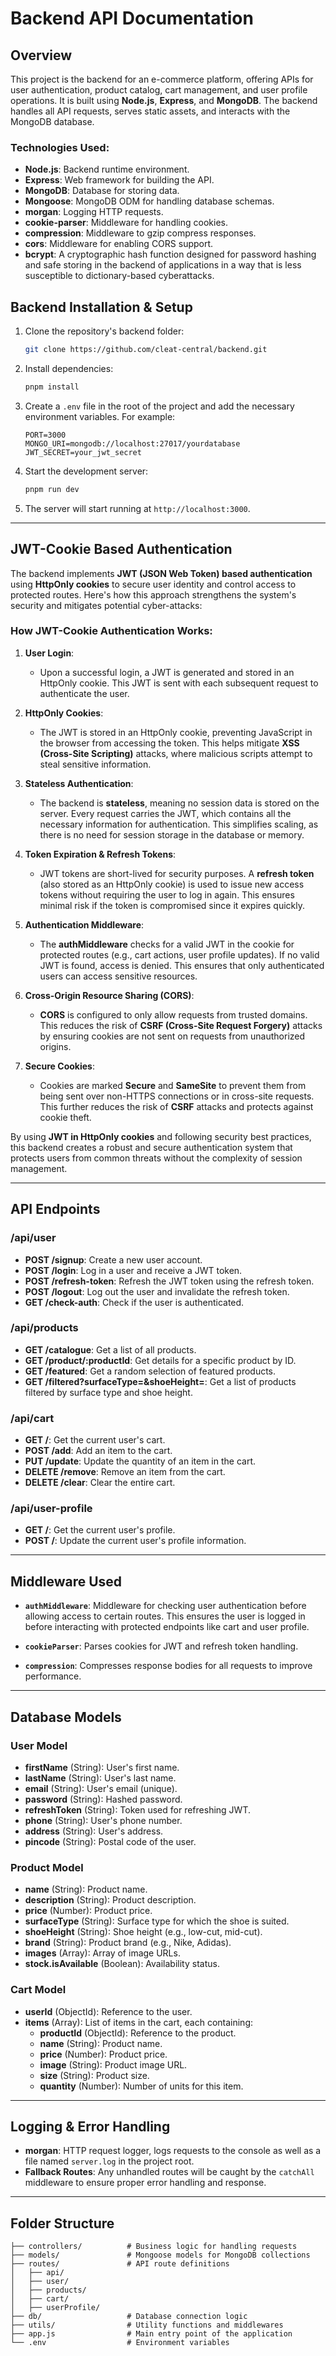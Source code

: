 # Backend API Documentation

## Overview

This project is the backend for an e-commerce platform, offering APIs for user authentication, product catalog, cart management, and user profile operations. It is built using **Node.js**, **Express**, and **MongoDB**. The backend handles all API requests, serves static assets, and interacts with the MongoDB database.

### Technologies Used:
- **Node.js**: Backend runtime environment.
- **Express**: Web framework for building the API.
- **MongoDB**: Database for storing data.
- **Mongoose**: MongoDB ODM for handling database schemas.
- **morgan**: Logging HTTP requests.
- **cookie-parser**: Middleware for handling cookies.
- **compression**: Middleware to gzip compress responses.
- **cors**: Middleware for enabling CORS support.
- **bcrypt**: A cryptographic hash function designed for password hashing and safe storing in the backend of applications in a way that is less susceptible to dictionary-based cyberattacks.

## Backend Installation & Setup

1. Clone the repository's backend folder:

    ```bash
    git clone https://github.com/cleat-central/backend.git
    ```

2. Install dependencies:

    ```bash
    pnpm install
    ```

3. Create a `.env` file in the root of the project and add the necessary environment variables. For example:

    ```env
    PORT=3000
    MONGO_URI=mongodb://localhost:27017/yourdatabase
    JWT_SECRET=your_jwt_secret
    ```

4. Start the development server:

    ```bash
    pnpm run dev
    ```

5. The server will start running at `http://localhost:3000`.
---


## JWT-Cookie Based Authentication

The backend implements **JWT (JSON Web Token) based authentication** using **HttpOnly cookies** to secure user identity and control access to protected routes. Here's how this approach strengthens the system's security and mitigates potential cyber-attacks:

### How JWT-Cookie Authentication Works:

1. **User Login**:
   - Upon a successful login, a JWT is generated and stored in an HttpOnly cookie. This JWT is sent with each subsequent request to authenticate the user.

2. **HttpOnly Cookies**:
   - The JWT is stored in an HttpOnly cookie, preventing JavaScript in the browser from accessing the token. This helps mitigate **XSS (Cross-Site Scripting)** attacks, where malicious scripts attempt to steal sensitive information.

3. **Stateless Authentication**:
   - The backend is **stateless**, meaning no session data is stored on the server. Every request carries the JWT, which contains all the necessary information for authentication. This simplifies scaling, as there is no need for session storage in the database or memory.

4. **Token Expiration & Refresh Tokens**:
   - JWT tokens are short-lived for security purposes. A **refresh token** (also stored as an HttpOnly cookie) is used to issue new access tokens without requiring the user to log in again. This ensures minimal risk if the token is compromised since it expires quickly.

5. **Authentication Middleware**:
   - The **authMiddleware** checks for a valid JWT in the cookie for protected routes (e.g., cart actions, user profile updates). If no valid JWT is found, access is denied. This ensures that only authenticated users can access sensitive resources.

6. **Cross-Origin Resource Sharing (CORS)**:
   - **CORS** is configured to only allow requests from trusted domains. This reduces the risk of **CSRF (Cross-Site Request Forgery)** attacks by ensuring cookies are not sent on requests from unauthorized origins.

7. **Secure Cookies**:
   - Cookies are marked **Secure** and **SameSite** to prevent them from being sent over non-HTTPS connections or in cross-site requests. This further reduces the risk of **CSRF** attacks and protects against cookie theft.

By using **JWT in HttpOnly cookies** and following security best practices, this backend creates a robust and secure authentication system that protects users from common threats without the complexity of session management.

---
## API Endpoints

### **/api/user**
- **POST /signup**: Create a new user account.
- **POST /login**: Log in a user and receive a JWT token.
- **POST /refresh-token**: Refresh the JWT token using the refresh token.
- **POST /logout**: Log out the user and invalidate the refresh token.
- **GET /check-auth**: Check if the user is authenticated.

### **/api/products**
- **GET /catalogue**: Get a list of all products.
- **GET /product/:productId**: Get details for a specific product by ID.
- **GET /featured**: Get a random selection of featured products.
- **GET /filtered?surfaceType=&shoeHeight=**: Get a list of products filtered by surface type and shoe height.

### **/api/cart**
- **GET /**: Get the current user's cart.
- **POST /add**: Add an item to the cart.
- **PUT /update**: Update the quantity of an item in the cart.
- **DELETE /remove**: Remove an item from the cart.
- **DELETE /clear**: Clear the entire cart.

### **/api/user-profile**
- **GET /**: Get the current user's profile.
- **POST /**: Update the current user's profile information.

---

## Middleware Used

- **`authMiddleware`**: Middleware for checking user authentication before allowing access to certain routes. This ensures the user is logged in before interacting with protected endpoints like cart and user profile.
  
- **`cookieParser`**: Parses cookies for JWT and refresh token handling.
  
- **`compression`**: Compresses response bodies for all requests to improve performance.

---

## Database Models

### **User Model**
- **firstName** (String): User's first name.
- **lastName** (String): User's last name.
- **email** (String): User's email (unique).
- **password** (String): Hashed password.
- **refreshToken** (String): Token used for refreshing JWT.
- **phone** (String): User's phone number.
- **address** (String): User's address.
- **pincode** (String): Postal code of the user.

### **Product Model**
- **name** (String): Product name.
- **description** (String): Product description.
- **price** (Number): Product price.
- **surfaceType** (String): Surface type for which the shoe is suited.
- **shoeHeight** (String): Shoe height (e.g., low-cut, mid-cut).
- **brand** (String): Product brand (e.g., Nike, Adidas).
- **images** (Array): Array of image URLs.
- **stock.isAvailable** (Boolean): Availability status.

### **Cart Model**
- **userId** (ObjectId): Reference to the user.
- **items** (Array): List of items in the cart, each containing:
  - **productId** (ObjectId): Reference to the product.
  - **name** (String): Product name.
  - **price** (Number): Product price.
  - **image** (String): Product image URL.
  - **size** (String): Product size.
  - **quantity** (Number): Number of units for this item.

---

## Logging & Error Handling

- **morgan**: HTTP request logger, logs requests to the console as well as a file named `server.log` in the project root.
- **Fallback Routes**: Any unhandled routes will be caught by the `catchAll` middleware to ensure proper error handling and response.

---

## Folder Structure

```
├── controllers/          # Business logic for handling requests
├── models/               # Mongoose models for MongoDB collections
├── routes/               # API route definitions
│   ├── api/
│   ├── user/
│   ├── products/
│   ├── cart/
│   ├── userProfile/
├── db/                   # Database connection logic
├── utils/                # Utility functions and middlewares
├── app.js                # Main entry point of the application
└── .env                  # Environment variables
```
